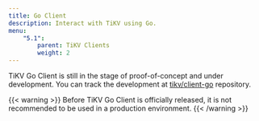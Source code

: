 ```yaml
---
title: Go Client
description: Interact with TiKV using Go.
menu:
    "5.1":
        parent: TiKV Clients
        weight: 2
---
```


TiKV Go Client is still in the stage of proof-of-concept and under development. You can track the development at [tikv/client-go](https://github.com/tikv/client-go/) repository.

{{< warning >}}
Before TiKV Go Client is officially released, it is not recommended to be used in a production environment.
{{< /warning >}}

